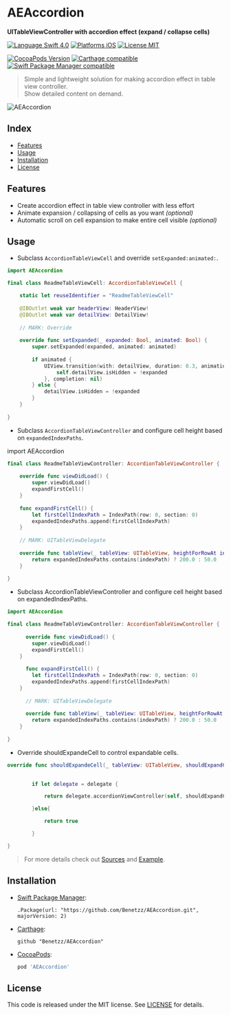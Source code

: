 # AEAccordion

**UITableViewController with accordion effect (expand / collapse cells)**

[![Language Swift 4.0](https://img.shields.io/badge/Language-Swift%204.0-orange.svg?style=flat)](https://swift.org)
[![Platforms iOS](https://img.shields.io/badge/Platforms-iOS-lightgray.svg?style=flat)](http://www.apple.com)
[![License MIT](https://img.shields.io/badge/License-MIT-lightgrey.svg?style=flat)](LICENSE)

[![CocoaPods Version](https://img.shields.io/cocoapods/v/AEAccordion.svg?style=flat)](https://cocoapods.org/pods/AEAccordion)
[![Carthage compatible](https://img.shields.io/badge/Carthage-compatible-brightgreen.svg?style=flat)](https://github.com/Carthage/Carthage)
[![Swift Package Manager compatible](https://img.shields.io/badge/Swift%20Package%20Manager-compatible-brightgreen.svg)](https://github.com/apple/swift-package-manager)

> Simple and lightweight solution for making accordion effect in table view controller.  
> Show detailed content on demand.

![AEAccordion](http://tadija.net/public/AEAccordion.gif)

## Index
- [Features](#features)
- [Usage](#usage)
- [Installation](#installation)
- [License](#license)

## Features
- Create accordion effect in table view controller with less effort
- Animate expansion / collapsing of cells as you want *(optional)*
- Automatic scroll on cell expansion to make entire cell visible *(optional)*

## Usage

- Subclass `AccordionTableViewCell` and override `setExpanded:animated:`.

```swift
import AEAccordion

final class ReadmeTableViewCell: AccordionTableViewCell {

    static let reuseIdentifier = "ReadmeTableViewCell"
    
    @IBOutlet weak var headerView: HeaderView!
    @IBOutlet weak var detailView: DetailView!
    
    // MARK: Override
    
    override func setExpanded(_ expanded: Bool, animated: Bool) {
        super.setExpanded(expanded, animated: animated)
        
        if animated {
            UIView.transition(with: detailView, duration: 0.3, animations: {
                self.detailView.isHidden = !expanded
            }, completion: nil)
        } else {
            detailView.isHidden = !expanded
        }
    }
    
}
```

- Subclass `AccordionTableViewController` and configure cell height based on `expandedIndexPaths`.

import AEAccordion

```Swift
final class ReadmeTableViewController: AccordionTableViewController {
    
    override func viewDidLoad() {
        super.viewDidLoad()
        expandFirstCell()
    }
    
    func expandFirstCell() {
        let firstCellIndexPath = IndexPath(row: 0, section: 0)
        expandedIndexPaths.append(firstCellIndexPath)
    }
    
    // MARK: UITableViewDelegate
    
    override func tableView(_ tableView: UITableView, heightForRowAt indexPath: IndexPath) -> CGFloat {
        return expandedIndexPaths.contains(indexPath) ? 200.0 : 50.0
    }
    
}
```

- Subclass AccordionTableViewController and configure cell height based on expandedIndexPaths.

```Swift
import AEAccordion

final class ReadmeTableViewController: AccordionTableViewController {
    
      override func viewDidLoad() {
        super.viewDidLoad()
        expandFirstCell()
    }
    
      func expandFirstCell() {
        let firstCellIndexPath = IndexPath(row: 0, section: 0)
        expandedIndexPaths.append(firstCellIndexPath)
    }
    
      // MARK: UITableViewDelegate
    
      override func tableView(_ tableView: UITableView, heightForRowAt indexPath: IndexPath) -> CGFloat {
        return expandedIndexPaths.contains(indexPath) ? 200.0 : 50.0
    }
    
}


```

- Override shouldExpandeCell to control expandable cells.

```swift
override func shouldExpandeCell(_ tableView: UITableView, shouldExpandCellAt indexPath: IndexPath) -> Bool {
      

        if let delegate = delegate {

            return delegate.accordionViewController(self, shouldExpandCellAt: indexPath)

        }else{

            return true

        }

}
```

> For more details check out [Sources](Sources) and [Example](Example).

## Installation

- [Swift Package Manager](https://swift.org/package-manager/):

	```
	.Package(url: "https://github.com/Benetzz/AEAccordion.git", majorVersion: 2)
	```

- [Carthage](https://github.com/Carthage/Carthage):

	```ogdl
	github "Benetzz/AEAccordion"
	```

- [CocoaPods](http://cocoapods.org/):

	```ruby
	pod 'AEAccordion'
	```

## License
This code is released under the MIT license. See [LICENSE](LICENSE) for details.
